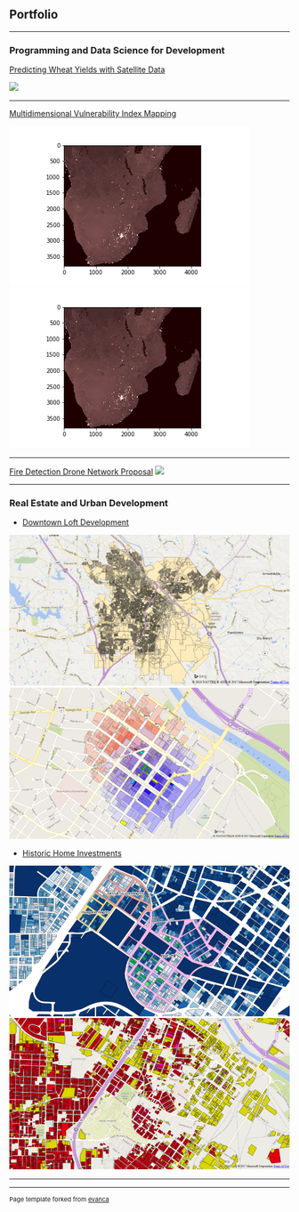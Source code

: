 ## Portfolio

---

### Programming and Data Science for Development

[Predicting Wheat Yields with Satellite Data](/sample_page)

<img src="https://precisionagricultu.re/wp-content/uploads/2013/12/Fields-620x330.png"/>

---
[Multidimensional Vulnerability Index Mapping](https://github.com/AaronScherf/Human_Mobility_Project/blob/master/code/Vulnerability_PCA.ipynb)

<img src="https://github.com/AaronScherf/Human_Mobility_Project/raw/master/night_lights_aligned.png"/>
<img src ="https://github.com/AaronScherf/Human_Mobility_Project/blob/master/night_lights_aligned.png?raw=true"/>

---
[Fire Detection Drone Network Proposal](https://www.fire.ca.gov/)
<img src="https://media1.s-nbcnews.com/j/newscms/2017_46/2226401/171114-wildfire-drone-mn-1600_4de600d372548c7a84554b27ac193ab8.fit-2000w.jpg"/>

---

### Real Estate and Urban Development

- [Downtown Loft Development](https://landlink.systems/macon-loft-developments)
<img src="images/Macon+City+Limits+Parcels.png?raw=true"/>
<img src="images/Spillover+Overlap+Dannenberg+and+Cotton+Ave.png?raw=true"/>

- [Historic Home Investments](https://landlink.systems/historic-macon-foundation-bealls-hill)
<img src="images/Neighborhoods+with+HMF+Prop+and+Values+16.png?raw=true"/>
<img src="images/Zoning+Parcels+overlay.png?raw=true"/>


---




---
<p style="font-size:11px">Page template forked from <a href="https://github.com/evanca/quick-portfolio">evanca</a></p>
<!-- Remove above link if you don't want to attibute -->
